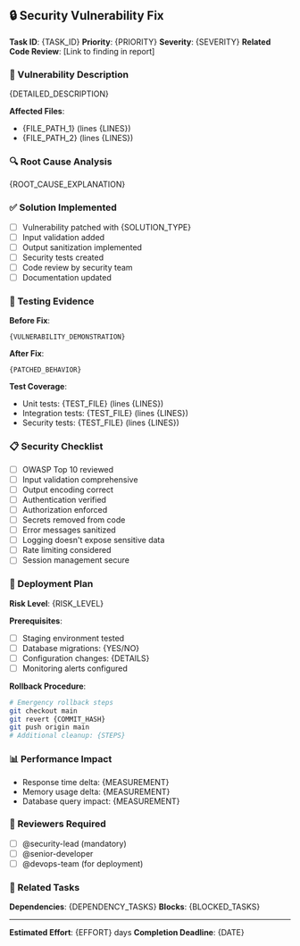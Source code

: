 ## 🔒 Security Vulnerability Fix

**Task ID**: {TASK_ID}
**Priority**: {PRIORITY}
**Severity**: {SEVERITY}
**Related Code Review**: [Link to finding in report]

### 🎯 Vulnerability Description
{DETAILED_DESCRIPTION}

**Affected Files**:
- {FILE_PATH_1} (lines {LINES})
- {FILE_PATH_2} (lines {LINES})

### 🔍 Root Cause Analysis
{ROOT_CAUSE_EXPLANATION}

### ✅ Solution Implemented
- [ ] Vulnerability patched with {SOLUTION_TYPE}
- [ ] Input validation added
- [ ] Output sanitization implemented
- [ ] Security tests created
- [ ] Code review by security team
- [ ] Documentation updated

### 🧪 Testing Evidence

**Before Fix**:
```
{VULNERABILITY_DEMONSTRATION}
```

**After Fix**:
```
{PATCHED_BEHAVIOR}
```

**Test Coverage**:
- Unit tests: {TEST_FILE} (lines {LINES})
- Integration tests: {TEST_FILE} (lines {LINES})
- Security tests: {TEST_FILE} (lines {LINES})

### 📋 Security Checklist
- [ ] OWASP Top 10 reviewed
- [ ] Input validation comprehensive
- [ ] Output encoding correct
- [ ] Authentication verified
- [ ] Authorization enforced
- [ ] Secrets removed from code
- [ ] Error messages sanitized
- [ ] Logging doesn't expose sensitive data
- [ ] Rate limiting considered
- [ ] Session management secure

### 🚀 Deployment Plan
**Risk Level**: {RISK_LEVEL}

**Prerequisites**:
- [ ] Staging environment tested
- [ ] Database migrations: {YES/NO}
- [ ] Configuration changes: {DETAILS}
- [ ] Monitoring alerts configured

**Rollback Procedure**:
```bash
# Emergency rollback steps
git checkout main
git revert {COMMIT_HASH}
git push origin main
# Additional cleanup: {STEPS}
```

### 📊 Performance Impact
- Response time delta: {MEASUREMENT}
- Memory usage delta: {MEASUREMENT}
- Database query impact: {MEASUREMENT}

### 👥 Reviewers Required
- [ ] @security-lead (mandatory)
- [ ] @senior-developer
- [ ] @devops-team (for deployment)

### 🔗 Related Tasks
**Dependencies**: {DEPENDENCY_TASKS}
**Blocks**: {BLOCKED_TASKS}

---
**Estimated Effort**: {EFFORT} days
**Completion Deadline**: {DATE}
